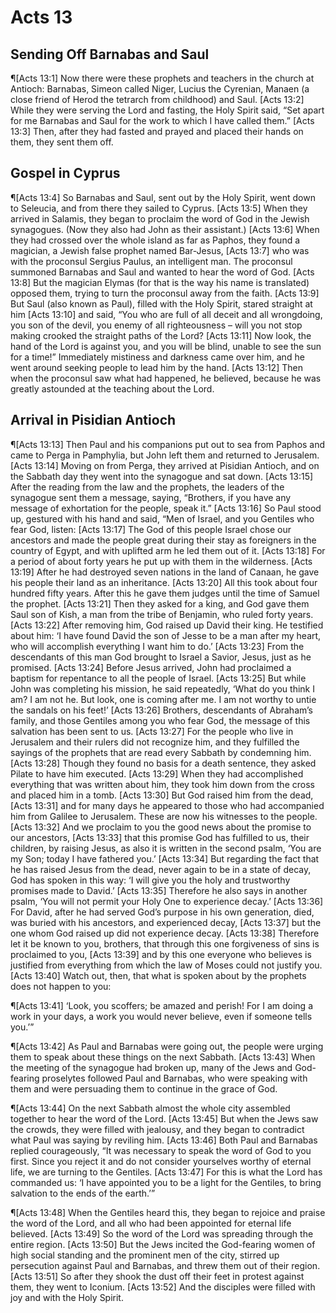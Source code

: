 # Acts 13

## Sending Off Barnabas and Saul
¶[Acts 13:1] Now there were these prophets and teachers in the church at Antioch: Barnabas, Simeon called Niger, Lucius the Cyrenian, Manaen (a close friend of Herod the tetrarch from childhood) and Saul.
[Acts 13:2] While they were serving the Lord and fasting, the Holy Spirit said, “Set apart for me Barnabas and Saul for the work to which I have called them.”
[Acts 13:3] Then, after they had fasted and prayed and placed their hands on them, they sent them off.

## Gospel in Cyprus
¶[Acts 13:4] So Barnabas and Saul, sent out by the Holy Spirit, went down to Seleucia, and from there they sailed to Cyprus.
[Acts 13:5] When they arrived in Salamis, they began to proclaim the word of God in the Jewish synagogues. (Now they also had John as their assistant.)
[Acts 13:6] When they had crossed over the whole island as far as Paphos, they found a magician, a Jewish false prophet named Bar-Jesus,
[Acts 13:7] who was with the proconsul Sergius Paulus, an intelligent man. The proconsul summoned Barnabas and Saul and wanted to hear the word of God.
[Acts 13:8] But the magician Elymas (for that is the way his name is translated) opposed them, trying to turn the proconsul away from the faith.
[Acts 13:9] But Saul (also known as Paul), filled with the Holy Spirit, stared straight at him
[Acts 13:10] and said, “You who are full of all deceit and all wrongdoing, you son of the devil, you enemy of all righteousness – will you not stop making crooked the straight paths of the Lord?
[Acts 13:11] Now look, the hand of the Lord is against you, and you will be blind, unable to see the sun for a time!” Immediately mistiness and darkness came over him, and he went around seeking people to lead him by the hand.
[Acts 13:12] Then when the proconsul saw what had happened, he believed, because he was greatly astounded at the teaching about the Lord.

## Arrival in Pisidian Antioch
¶[Acts 13:13] Then Paul and his companions put out to sea from Paphos and came to Perga in Pamphylia, but John left them and returned to Jerusalem.
[Acts 13:14] Moving on from Perga, they arrived at Pisidian Antioch, and on the Sabbath day they went into the synagogue and sat down.
[Acts 13:15] After the reading from the law and the prophets, the leaders of the synagogue sent them a message, saying, “Brothers, if you have any message of exhortation for the people, speak it.”
[Acts 13:16] So Paul stood up, gestured with his hand and said, “Men of Israel, and you Gentiles who fear God, listen:
[Acts 13:17] The God of this people Israel chose our ancestors and made the people great during their stay as foreigners in the country of Egypt, and with uplifted arm he led them out of it.
[Acts 13:18] For a period of about forty years he put up with them in the wilderness.
[Acts 13:19] After he had destroyed seven nations in the land of Canaan, he gave his people their land as an inheritance.
[Acts 13:20] All this took about four hundred fifty years. After this he gave them judges until the time of Samuel the prophet.
[Acts 13:21] Then they asked for a king, and God gave them Saul son of Kish, a man from the tribe of Benjamin, who ruled forty years.
[Acts 13:22] After removing him, God raised up David their king. He testified about him: ‘I have found David the son of Jesse to be a man after my heart, who will accomplish everything I want him to do.’
[Acts 13:23] From the descendants of this man God brought to Israel a Savior, Jesus, just as he promised.
[Acts 13:24] Before Jesus arrived, John had proclaimed a baptism for repentance to all the people of Israel.
[Acts 13:25] But while John was completing his mission, he said repeatedly, ‘What do you think I am? I am not he. But look, one is coming after me. I am not worthy to untie the sandals on his feet!’
[Acts 13:26] Brothers, descendants of Abraham’s family, and those Gentiles among you who fear God, the message of this salvation has been sent to us.
[Acts 13:27] For the people who live in Jerusalem and their rulers did not recognize him, and they fulfilled the sayings of the prophets that are read every Sabbath by condemning him.
[Acts 13:28] Though they found no basis for a death sentence, they asked Pilate to have him executed.
[Acts 13:29] When they had accomplished everything that was written about him, they took him down from the cross and placed him in a tomb.
[Acts 13:30] But God raised him from the dead,
[Acts 13:31] and for many days he appeared to those who had accompanied him from Galilee to Jerusalem. These are now his witnesses to the people.
[Acts 13:32] And we proclaim to you the good news about the promise to our ancestors,
[Acts 13:33] that this promise God has fulfilled to us, their children, by raising Jesus, as also it is written in the second psalm, ‘You are my Son; today I have fathered you.’
[Acts 13:34] But regarding the fact that he has raised Jesus from the dead, never again to be in a state of decay, God has spoken in this way: ‘I will give you the holy and trustworthy promises made to David.’
[Acts 13:35] Therefore he also says in another psalm, ‘You will not permit your Holy One to experience decay.’
[Acts 13:36] For David, after he had served God’s purpose in his own generation, died, was buried with his ancestors, and experienced decay,
[Acts 13:37] but the one whom God raised up did not experience decay.
[Acts 13:38] Therefore let it be known to you, brothers, that through this one forgiveness of sins is proclaimed to you,
[Acts 13:39] and by this one everyone who believes is justified from everything from which the law of Moses could not justify you.
[Acts 13:40] Watch out, then, that what is spoken about by the prophets does not happen to you:

¶[Acts 13:41] ‘Look, you scoffers; be amazed and perish! For I am doing a work in your days, a work you would never believe, even if someone tells you.’”

¶[Acts 13:42] As Paul and Barnabas were going out, the people were urging them to speak about these things on the next Sabbath.
[Acts 13:43] When the meeting of the synagogue had broken up, many of the Jews and God-fearing proselytes followed Paul and Barnabas, who were speaking with them and were persuading them to continue in the grace of God.

¶[Acts 13:44] On the next Sabbath almost the whole city assembled together to hear the word of the Lord.
[Acts 13:45] But when the Jews saw the crowds, they were filled with jealousy, and they began to contradict what Paul was saying by reviling him.
[Acts 13:46] Both Paul and Barnabas replied courageously, “It was necessary to speak the word of God to you first. Since you reject it and do not consider yourselves worthy of eternal life, we are turning to the Gentiles.
[Acts 13:47] For this is what the Lord has commanded us: ‘I have appointed you to be a light for the Gentiles, to bring salvation to the ends of the earth.’”

¶[Acts 13:48] When the Gentiles heard this, they began to rejoice and praise the word of the Lord, and all who had been appointed for eternal life believed.
[Acts 13:49] So the word of the Lord was spreading through the entire region.
[Acts 13:50] But the Jews incited the God-fearing women of high social standing and the prominent men of the city, stirred up persecution against Paul and Barnabas, and threw them out of their region.
[Acts 13:51] So after they shook the dust off their feet in protest against them, they went to Iconium.
[Acts 13:52] And the disciples were filled with joy and with the Holy Spirit.
